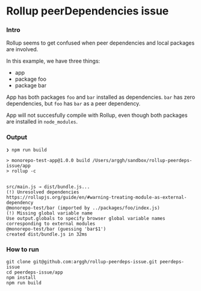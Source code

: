 # Rollup peerDependencies issue

### Intro

Rollup seems to get confused when peer dependencies and local packages are involved.

In this example, we have three things:

- app
- package foo
- package bar

App has both packages `foo` and `bar` installed as dependencies. `bar` has zero dependencies, but `foo` has `bar` as a peer dependency.

App will not succesfully compile with Rollup, even though both packages are installed in `node_modules`.

### Output

```
❯ npm run build

> monorepo-test-app@1.0.0 build /Users/arggh/sandbox/rollup-peerdeps-issue/app
> rollup -c


src/main.js → dist/bundle.js...
(!) Unresolved dependencies
https://rollupjs.org/guide/en/#warning-treating-module-as-external-dependency
@monorepo-test/bar (imported by ../packages/foo/index.js)
(!) Missing global variable name
Use output.globals to specify browser global variable names corresponding to external modules
@monorepo-test/bar (guessing 'bar$1')
created dist/bundle.js in 32ms
```

### How to run

```
git clone git@github.com:arggh/rollup-peerdeps-issue.git peerdeps-issue
cd peerdeps-issue/app
npm install
npm run build
```

